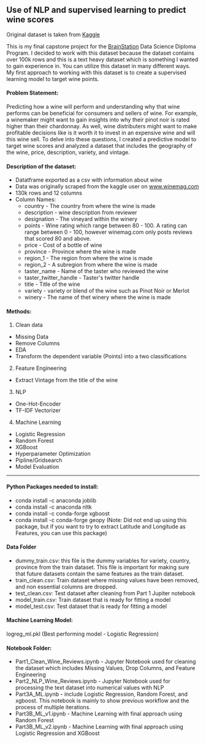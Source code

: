 ## Use of NLP and supervised learning to predict wine scores

Original dataset is taken from [Kaggle](https://www.kaggle.com/zynicide/wine-reviews)

This is my final capstone project for the [BrainStation](https://brainstation.io/) Data Science Diploma Program. I decided to work with this dataset because the dataset contains over 100k rows and this is a text heavy dataset which is something I wanted to gain experience in. You can utilize this dataset in many different ways. My first approach to working with this dataset is to create a supervised learning model to target wine points.

#### Problem Statement:
Predicting how a wine will perform and understanding why that wine performs can be beneficial for consumers and sellers of wine. For example, a winemaker might want to gain insights into why their pinot noir is rated higher than their chardonnay. As well, wine distributers might want to make profitable decisions like is it worth it to invest in an expensive wine and will this wine sell. To delve into these questions, I created a predictive model to target wine scores and analyzed a dataset that includes the geography of the wine, price, description, variety, and vintage.

#### Description of the dataset:
- Datatframe exported as a csv with information about wine
- Data was originally scraped from the kaggle user on www.winemag.com
- 130k rows and 12 columns
- Column Names: 
  - country - The country from where the wine is made
  - description - wine description from reviewer
  - designation - The vineyard within the winery 
  - points - Wine rating which range between 80 - 100. A rating can range between 0 - 100, however winemag.com only posts reviews that scored 80 and above.
  - price - Cost of a bottle of wine
  - province - Province where the wine is made
  - region_1 - The region from where the wine is made
  - region_2 - A subregion from where the wine is made
  - taster_name - Name of the taster who reviewed the wine
  - taster_twitter_handle - Taster's twitter handle
  - title - Title of the wine
  - variety - variety or blend of the wine such as Pinot Noir or Merlot
  - winery - The name of thet winery where the wine is made
  
#### Methods:
1. Clean data
- Missing Data
- Remove Columns
- EDA
- Transform the dependent variable (Points) into a two classifications 

2. Feature Engineering
- Extract Vintage from the title of the wine

3. NLP
- One-Hot-Encoder
- TF-IDF Vectorizer

4. Machine Learning
- Logistic Regression
- Random Forest
- XGBoost
- Hyperparameter Optimization 
- Pipline/Gridsearch
- Model Evaluation
---------------------------------------------------------

#### Python Packages needed to install: 
- conda install -c anaconda joblib
- conda install -c anaconda nltk
- conda install -c conda-forge xgboost
- conda install -c conda-forge geopy (Note: Did not end up using this package, but if you want to try to extract Latitude and Longitude as Features, you can use this package)

#### Data Folder 
- dummy_train.csv: this file is the dummy variables for variety, country, province from the train dataset. This file is important for making sure that future datasets contain the same features as the train dataset.
- train_clean.csv: Train dataset where missing values have been removed, and non essential columns are dropped.
- test_clean.csv: Test dataset after cleaning from Part 1 Jupiter notebook
- model_train.csv: Train dataset that is ready for fitting a model
- model_test.csv: Test dataset that is ready for fitting a model

#### Machine Learning Model:
logreg_ml.pkl (Best performing model - Logistic Regression)

#### Notebook Folder:
- Part1_Clean_Wine_Reviews.ipynb - Jupyter Notebook used for cleaning the dataset which includes Missing Values, Drop Columns, and Feature Engineering
- Part2_NLP_Wine_Reviews.ipynb - Jupyter Notebook used for processing the text dataset into numerical values with NLP
- Part3A_ML.ipynb - include Logistic Regression, Random Forest, and xgboost. This notebook is mainly to show previous workflow and the process of multiple iterations.
- Part3B_ML_v1.ipynb - Machine Learning with final approach using Random Forest
- Part3B_ML_v2.ipynb - Machine Learning with final approach using Logistic Regression and XGBoost
